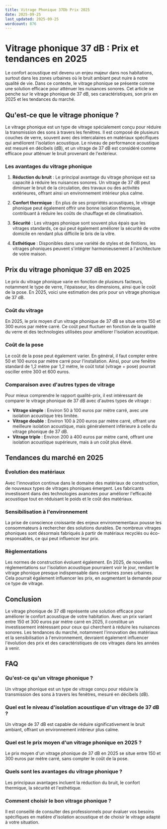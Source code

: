 ```yaml
---
title: Vitrage Phonique 37Db Prix 2025
date: 2025-09-25
last_updated: 2025-09-25
wordcount: 876
---
```


# Vitrage phonique 37 dB : Prix et tendances en 2025

Le confort acoustique est devenu un enjeu majeur dans nos habitations, surtout dans les zones urbaines où le bruit ambiant peut nuire à notre qualité de vie. Dans ce contexte, le vitrage phonique se présente comme une solution efficace pour atténuer les nuisances sonores. Cet article se penche sur le vitrage phonique de 37 dB, ses caractéristiques, son prix en 2025 et les tendances du marché.

## Qu'est-ce que le vitrage phonique ?

Le vitrage phonique est un type de vitrage spécialement conçu pour réduire la transmission des sons à travers les fenêtres. Il est composé de plusieurs couches de verre, souvent avec des intercalaires en matériaux spécifiques qui améliorent l'isolation acoustique. Le niveau de performance acoustique est mesuré en décibels (dB), et un vitrage de 37 dB est considéré comme efficace pour atténuer le bruit provenant de l'extérieur.

### Les avantages du vitrage phonique

1. **Réduction du bruit** : Le principal avantage du vitrage phonique est sa capacité à réduire les nuisances sonores. Un vitrage de 37 dB peut diminuer le bruit de la circulation, des travaux ou des activités extérieures, offrant ainsi un environnement intérieur plus calme.

2. **Confort thermique** : En plus de ses propriétés acoustiques, le vitrage phonique peut également offrir une bonne isolation thermique, contribuant à réduire les coûts de chauffage et de climatisation.

3. **Sécurité** : Les vitrages phonique sont souvent plus épais que les vitrages standards, ce qui peut également améliorer la sécurité de votre domicile en rendant plus difficile le bris de la vitre.

4. **Esthétique** : Disponibles dans une variété de styles et de finitions, les vitrages phoniques peuvent s'intégrer harmonieusement à l'architecture de votre maison.

## Prix du vitrage phonique 37 dB en 2025

Le prix du vitrage phonique varie en fonction de plusieurs facteurs, notamment le type de verre, l'épaisseur, les dimensions, ainsi que le coût de la pose. En 2025, voici une estimation des prix pour un vitrage phonique de 37 dB.

### Coût du vitrage

En 2025, le prix moyen d'un vitrage phonique de 37 dB se situe entre 150 et 300 euros par mètre carré. Ce coût peut fluctuer en fonction de la qualité du verre et des technologies utilisées pour améliorer l'isolation acoustique.

### Coût de la pose

Le coût de la pose peut également varier. En général, il faut compter entre 50 et 100 euros par mètre carré pour l'installation. Ainsi, pour une fenêtre standard de 1,2 mètre par 1,2 mètre, le coût total (vitrage + pose) pourrait osciller entre 300 et 600 euros.

### Comparaison avec d'autres types de vitrage

Pour mieux comprendre le rapport qualité-prix, il est intéressant de comparer le vitrage phonique de 37 dB avec d'autres types de vitrage :

- **Vitrage simple** : Environ 50 à 100 euros par mètre carré, avec une isolation acoustique très limitée.
- **Vitrage double** : Environ 100 à 200 euros par mètre carré, offrant une meilleure isolation acoustique, mais généralement inférieure à celle du vitrage phonique de 37 dB.
- **Vitrage triple** : Environ 200 à 400 euros par mètre carré, offrant une isolation acoustique supérieure, mais à un coût plus élevé.

## Tendances du marché en 2025

### Évolution des matériaux

Avec l'innovation continue dans le domaine des matériaux de construction, de nouveaux types de vitrages phoniques émergent. Les fabricants investissent dans des technologies avancées pour améliorer l'efficacité acoustique tout en réduisant le poids et le coût des matériaux.

### Sensibilisation à l'environnement

La prise de conscience croissante des enjeux environnementaux pousse les consommateurs à rechercher des solutions durables. De nombreux vitrages phoniques sont désormais fabriqués à partir de matériaux recyclés ou éco-responsables, ce qui peut influencer leur prix.

### Règlementations

Les normes de construction évoluent également. En 2025, de nouvelles réglementations sur l'isolation acoustique pourraient voir le jour, rendant le vitrage phonique presque indispensable dans certaines zones urbaines. Cela pourrait également influencer les prix, en augmentant la demande pour ce type de vitrage.

## Conclusion

Le vitrage phonique de 37 dB représente une solution efficace pour améliorer le confort acoustique de votre habitation. Avec un prix variant entre 150 et 300 euros par mètre carré en 2025, il constitue un investissement intéressant pour ceux qui cherchent à réduire les nuisances sonores. Les tendances du marché, notamment l'innovation des matériaux et la sensibilisation à l'environnement, devraient également influencer l'évolution des prix et des caractéristiques de ces vitrages dans les années à venir.

## FAQ

### Qu'est-ce qu'un vitrage phonique ?

Un vitrage phonique est un type de vitrage conçu pour réduire la transmission des sons à travers les fenêtres, mesuré en décibels (dB).

### Quel est le niveau d'isolation acoustique d'un vitrage de 37 dB ?

Un vitrage de 37 dB est capable de réduire significativement le bruit ambiant, offrant un environnement intérieur plus calme.

### Quel est le prix moyen d'un vitrage phonique en 2025 ?

Le prix moyen d'un vitrage phonique de 37 dB en 2025 se situe entre 150 et 300 euros par mètre carré, sans compter le coût de la pose.

### Quels sont les avantages du vitrage phonique ?

Les principaux avantages incluent la réduction du bruit, le confort thermique, la sécurité et l'esthétique.

### Comment choisir le bon vitrage phonique ?

Il est conseillé de consulter des professionnels pour évaluer vos besoins spécifiques en matière d'isolation acoustique et de choisir le vitrage adapté à votre situation.